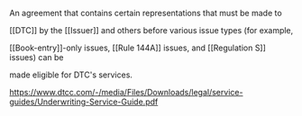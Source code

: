 An agreement that contains certain representations that must be made to

[[DTC]] by the [[Issuer]] and others before various issue types (for example,

[[Book-entry]]-only issues, [[Rule 144A]] issues, and [[Regulation S]] issues) can be

made eligible for DTC's services.

https://www.dtcc.com/-/media/Files/Downloads/legal/service-guides/Underwriting-Service-Guide.pdf